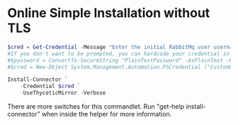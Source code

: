 [title]: # (Online RabbitMq Install w/o TLS)
[tags]: # (rabbitmq,installation)
[priority]: # (110)

# Online Simple Installation without TLS

```powershell
$cred = Get-Credential -Message "Enter the initial RabbitMq user username and password.";
#If you don't want to be prompted, you can hardcode your credential in the script.
#$password = ConvertTo-SecureString "PlainTextPassword" -AsPlainText -Force
#$cred = New-Object System.Management.Automation.PSCredential ("CustomUserName", $password)

Install-Connector `
    -Credential $cred `
    -UseThycoticMirror -Verbose
```

There are more switches for this commandlet. Run "get-help install-connector" when inside the helper for more information.

